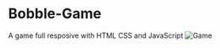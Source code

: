 # Bobble-Game
A game full resposive with HTML CSS and JavaScript
![Game](https://raw.githubusercontent.com/sergioironhacker/Snake-Game/main/images/logoMain.png)

